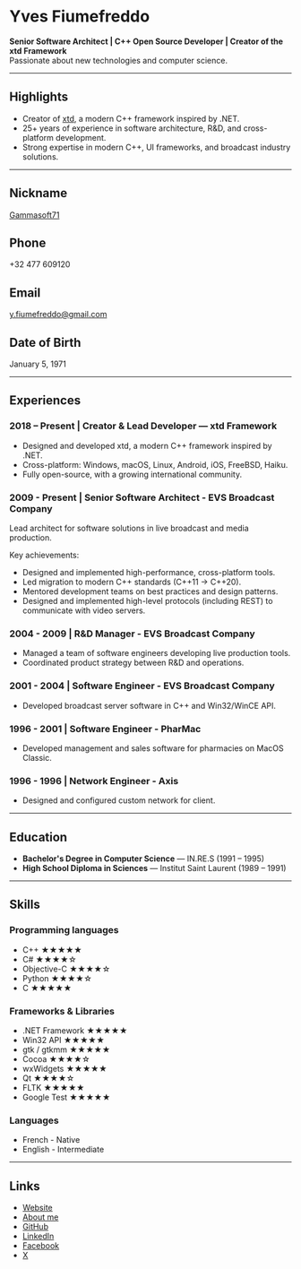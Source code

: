 # Yves Fiumefreddo

**Senior Software Architect | C++ Open Source Developer | Creator of the xtd Framework**  
Passionate about new technologies and computer science.

---

## Highlights

- Creator of [xtd](https://gammasoft71.github.io/xtd), a modern C++ framework inspired by .NET.
- 25+ years of experience in software architecture, R&D, and cross-platform development.
- Strong expertise in modern C++, UI frameworks, and broadcast industry solutions.

---

## Nickname

[Gammasoft71](https://gammasoft71.github.io)
​
## Phone

+32 477 609120
​
## Email

y.fiumefreddo@gmail.com 
​
## Date of Birth

January 5, 1971

---

## Experiences

### 2018 – Present | Creator & Lead Developer — xtd Framework

- Designed and developed xtd, a modern C++ framework inspired by .NET.
- Cross-platform: Windows, macOS, Linux, Android, iOS, FreeBSD, Haiku.
- Fully open-source, with a growing international community.

### 2009 - Present | Senior Software Architect - EVS Broadcast Company

Lead architect for software solutions in live broadcast and media production.  

Key achievements:
- Designed and implemented high-performance, cross-platform tools.
- Led migration to modern C++ standards (C++11 → C++20).
- Mentored development teams on best practices and design patterns.
- Designed and implemented high-level protocols (including REST) to communicate with video servers.

### 2004 - 2009 | R&D Manager - EVS Broadcast Company

- Managed a team of software engineers developing live production tools.
- Coordinated product strategy between R&D and operations.

### 2001 - 2004 | Software Engineer - EVS Broadcast Company

- Developed broadcast server software in C++ and Win32/WinCE API.

### 1996 - 2001 | Software Engineer - PharMac

- Developed management and sales software for pharmacies on MacOS Classic.

### 1996 - 1996 | Network Engineer - Axis

- Designed and configured custom network for client.

---

## Education

- **Bachelor's Degree in Computer Science** — IN.RE.S (1991 – 1995)
- **High School Diploma in Sciences** — Institut Saint Laurent (1989 – 1991)

---

## Skills

### Programming languages

- C++ ★★★★★ 
- C# ★★★★☆ 
- Objective-C ★★★★☆ 
- Python ★★★★☆
- C ★★★★★

### Frameworks & Libraries

- .NET Framework ★★★★★
- Win32 API ★★★★★
- gtk / gtkmm ★★★★★
- Cocoa ★★★★☆
- wxWidgets ★★★★★
- Qt ★★★★☆
- FLTK ★★★★★
- Google Test ★★★★★

### Languages

* French - Native
* English - Intermediate

---

## Links

- [Website](https://yfiumefreddo.github.io)
- [About me](https://about.me/yves.fiumefreddo)
- [GitHub](https://github.com/yfiumefreddo)
- [LinkedIn](https://www.linkedin.com/in/yves-fiumefreddo-0430441a/)
- [Facebook](https://www.facebook.com/yves.fiumefreddo/)
- [X](https://x.com/yfi1971)
